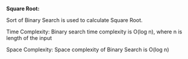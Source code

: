 **Square Root:**

Sort of Binary Search is used to calculate Square Root. 

Time Complexity:
Binary search time complexity is O(log n), where n is length of the input

Space Complexity:
Space complexity of Binary Search is O(log n)  